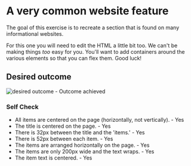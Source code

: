 # A very common website feature

The goal of this exercise is to recreate a section that is found on many informational websites.

For this one you will need to edit the HTML a little bit too. We can't be making things _too_ easy for you. You'll want to add containers around the various elements so that you can flex them. Good luck!

## Desired outcome

![desired outcome](./desired-outcome.png) - Outcome achieved

### Self Check

- All items are centered on the page (horizontally, not vertically). - Yes
- The title is centered on the page. - Yes
- There is 32px between the title and the 'items.' - Yes
- There is 52px between each item. - Yes
- The items are arranged horizontally on the page. - Yes
- The items are only 200px wide and the text wraps. - Yes
- The item text is centered. - Yes
